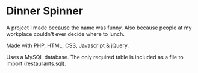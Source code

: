 # Dinner Spinner

A project I made because the name was funny. Also because people at my workplace couldn't ever decide where to lunch.

Made with PHP, HTML, CSS, Javascript & jQuery.

Uses a MySQL database. The only required table is included as a file to import (restaurants.sql).

